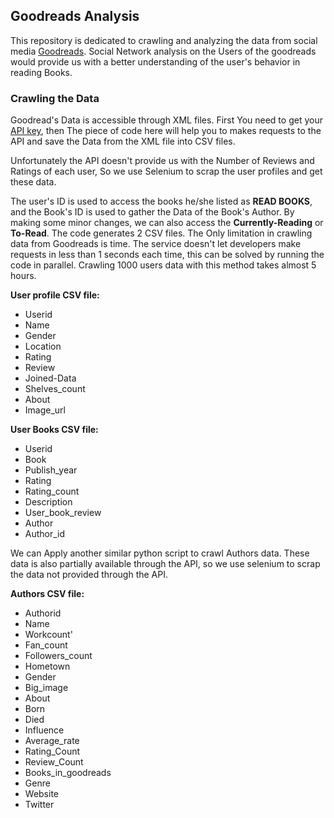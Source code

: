 ## Goodreads Analysis


This repository is dedicated to crawling and analyzing the data from social media [Goodreads](https://goodreads.com). Social Network analysis on the Users of the goodreads would provide us with a better understanding of the user's behavior in reading Books. 

### Crawling the Data

Goodread's Data is accessible through XML files. First You need to get your [API key](https://www.goodreads.com/api), then The piece of code here will help you to makes requests to the API and save the Data from the XML file into CSV files.

Unfortunately the API doesn't provide us with the Number of Reviews and Ratings of each user, So we use Selenium to scrap the user profiles and get these data.

The user's ID is used to access the books he/she listed as **READ BOOKS**, and the Book's ID is used to gather the Data of the Book's Author. By making some minor changes, we can also access the **Currently-Reading** or **To-Read**. The code generates 2 CSV files. The Only limitation in crawling data from Goodreads is time. The service doesn't let developers make requests in less than 1 seconds each time, this can be solved by running the code in parallel. Crawling 1000 users data with this method takes almost 5 hours. 


**User profile CSV file:** 

- Userid
- Name
- Gender
- Location
- Rating
- Review
- Joined-Data
- Shelves_count
- About
- Image_url

**User Books CSV file:** 

- Userid
- Book
- Publish_year
- Rating
- Rating_count
- Description
- User_book_review
- Author
- Author_id

We can Apply another similar python script to crawl Authors data. These data is also partially available through the API, so we use selenium to scrap the data not provided through the API. 

**Authors CSV file:** 

- Authorid 
- Name
- Workcount'
- Fan_count
- Followers_count
- Hometown
- Gender
- Big_image
- About
- Born
- Died
- Influence
- Average_rate
- Rating_Count
- Review_Count
- Books_in_goodreads
- Genre
- Website
- Twitter

